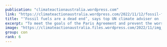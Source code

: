 ```yaml
---
publication: "climateactionaustralia.wordpress.com"
link: "https://climateactionaustralia.wordpress.com/2022/11/12/fossil-fuels-are-a-dead-end-says-top-un-climate-adviser-on-decarbonization-day-at-cop27-metacrisis-demand-climateaction-sdg13-tellthetruth-insiders-2/"
title: "‘Fossil fuels are a dead end’, says top UN climate adviser on ‘Decarbonization Day’ at COP27 #MetaCrisis demand #ClimateAction #SDG13 #TellTheTruth #insiders"
excerpt: "To meet the goals of the Paris Agreement and prevent the worst impacts of the climate crisis, the world must abandon fossil fuels as quickly as possible, Selwin Hart, Special Adviser to t…"
image: "https://climateactionaustralia.files.wordpress.com/2022/11/img_1984.jpg?w=1200"
group: con
rank: 6
---
```

